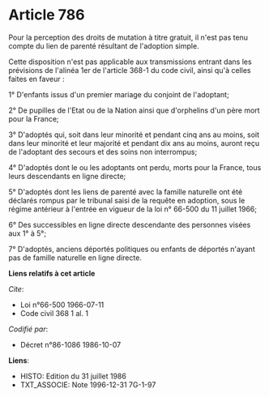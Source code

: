 # Article 786

Pour la perception des droits de mutation à titre gratuit, il n'est pas tenu compte du lien de parenté résultant de
l'adoption simple.

Cette disposition n'est pas applicable aux transmissions entrant dans les prévisions de l'alinéa 1er de l'article 368-1 du
code civil, ainsi qu'à celles faites en faveur :

1° D'enfants issus d'un premier mariage du conjoint de l'adoptant;

2° De pupilles de l'Etat ou de la Nation ainsi que d'orphelins d'un père mort pour la France;

3° D'adoptés qui, soit dans leur minorité et pendant cinq ans au moins, soit dans leur minorité et leur majorité et pendant
dix ans au moins, auront reçu de l'adoptant des secours et des soins non interrompus;

4° D'adoptés dont le ou les adoptants ont perdu, morts pour la France, tous leurs descendants en ligne directe;

5° D'adoptés dont les liens de parenté avec la famille naturelle ont été déclarés rompus par le tribunal saisi de la requête
en adoption, sous le régime antérieur à l'entrée en vigueur de la loi n° 66-500 du 11 juillet 1966;

6° Des successibles en ligne directe descendante des personnes visées aux 1° à 5°;

7° D'adoptés, anciens déportés politiques ou enfants de déportés n'ayant pas de famille naturelle en ligne directe.

**Liens relatifs à cet article**

_Cite_:

  - Loi n°66-500 1966-07-11
  - Code civil 368 1 al. 1

_Codifié par_:

  - Décret n°86-1086 1986-10-07

**Liens**:

  - HISTO: Edition du 31 juillet 1986
  - TXT_ASSOCIE: Note 1996-12-31 7G-1-97
